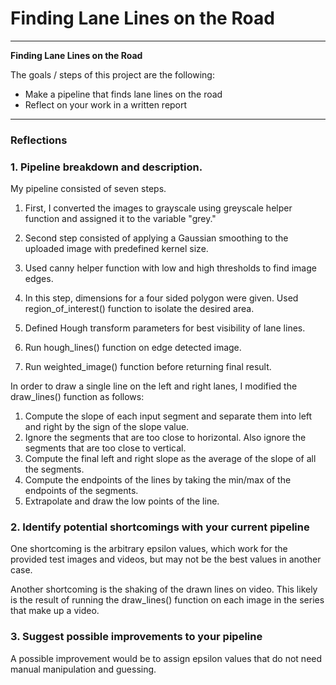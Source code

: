 # **Finding Lane Lines on the Road** 

---

**Finding Lane Lines on the Road**

The goals / steps of this project are the following:
* Make a pipeline that finds lane lines on the road
* Reflect on your work in a written report

---

### Reflections

### 1. Pipeline breakdown and description.

My pipeline consisted of seven steps.

1. First, I converted the images to grayscale using greyscale helper function and assigned it to the variable "grey."

2. Second step consisted of applying a Gaussian smoothing to the uploaded image with predefined kernel size.

3. Used canny helper function with low and high thresholds to find image edges.

4. In this step, dimensions for a four sided polygon were given. Used region_of_interest() function to isolate the desired area.

5. Defined Hough transform parameters for best visibility of lane lines.

6. Run hough_lines() function on edge detected image.

7. Run weighted_image() function before returning final result.

In order to draw a single line on the left and right lanes, I modified the draw_lines() function as follows:
1. Compute the slope of each input segment and separate them into left and right by the sign of the slope value.
2. Ignore the segments that are too close to horizontal. Also ignore the segments that are too close to vertical.
3. Compute the final left and right slope as the average of the slope of all the segments.
4. Compute the endpoints of the lines by taking the min/max of the endpoints of the segments.
5. Extrapolate and draw the low points of the line.


### 2. Identify potential shortcomings with your current pipeline


One shortcoming is the arbitrary epsilon values, which work for the provided test images and videos, but may not be the best values in another case.  

Another shortcoming is the shaking of the drawn lines on video. This likely is the result of running the draw_lines() function on each image in the series that make up a video.


### 3. Suggest possible improvements to your pipeline

A possible improvement would be to assign epsilon values that do not need manual manipulation and guessing.
